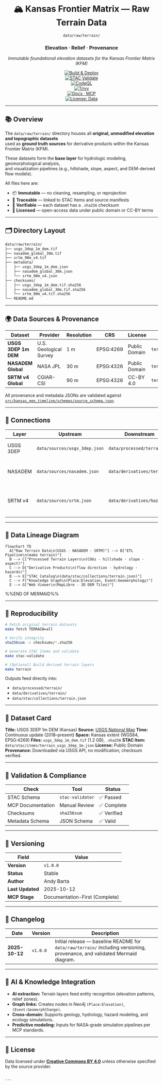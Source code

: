 <div align="center">

# 🏔️ Kansas Frontier Matrix — Raw Terrain Data  
`data/raw/terrain/`

### **Elevation · Relief · Provenance**  
*Immutable foundational elevation datasets for the Kansas Frontier Matrix (KFM)*

[![Build & Deploy](https://github.com/bartytime4life/Kansas-Frontier-Matrix/actions/workflows/site.yml/badge.svg)](../../../.github/workflows/site.yml)  
[![STAC Validate](https://img.shields.io/badge/STAC-validate-teal)](../../../.github/workflows/stac-validate.yml)  
[![CodeQL](https://github.com/bartytime4life/Kansas-Frontier-Matrix/actions/workflows/codeql.yml/badge.svg)](../../../.github/workflows/codeql.yml)  
[![Trivy](https://github.com/bartytime4life/Kansas-Frontier-Matrix/actions/workflows/trivy.yml/badge.svg)](../../../.github/workflows/trivy.yml)  
[![Docs · MCP](https://img.shields.io/badge/Docs-MCP-blueviolet)](../../../docs/)  
[![License: Data](https://img.shields.io/badge/License-CC--BY%204.0-green)](../../../LICENSE)

</div>

---

## 📚 Overview

The `data/raw/terrain/` directory houses all **original, unmodified elevation and topographic datasets**  
used as **ground truth sources** for derivative products within the Kansas Frontier Matrix (KFM).  

These datasets form the **base layer** for hydrologic modeling, geomorphological analysis,  
and visualization pipelines (e.g., hillshade, slope, aspect, and DEM-derived flow models).

All files here are:
- 📦 **Immutable** — no cleaning, resampling, or reprojection  
- 🔗 **Traceable** — linked to STAC Items and source manifests  
- 🧮 **Verifiable** — each dataset has a `.sha256` checksum  
- 🪪 **Licensed** — open-access data under public domain or CC-BY terms  

---

## 🗂️ Directory Layout

```bash
data/raw/terrain/
├── usgs_3dep_1m_dem.tif
├── nasadem_global_30m.tif
├── srtm_90m_v4.tif
├── metadata/
│   ├── usgs_3dep_1m_dem.json
│   ├── nasadem_global_30m.json
│   └── srtm_90m_v4.json
├── checksums/
│   ├── usgs_3dep_1m_dem.tif.sha256
│   ├── nasadem_global_30m.tif.sha256
│   └── srtm_90m_v4.tif.sha256
└── README.md
````

---

## 🌍 Data Sources & Provenance

| Dataset              | Provider               | Resolution | CRS       | License       | STAC ID                |
| -------------------- | ---------------------- | ---------- | --------- | ------------- | ---------------------- |
| **USGS 3DEP 1m DEM** | U.S. Geological Survey | 1 m        | EPSG:4269 | Public Domain | `terrain_usgs_3dep_1m` |
| **NASADEM Global**   | NASA JPL               | 30 m       | EPSG:4326 | Public Domain | `terrain_nasadem_30m`  |
| **SRTM v4 Global**   | CGIAR-CSI              | 90 m       | EPSG:4326 | CC-BY 4.0     | `terrain_srtm_v4_90m`  |

All provenance and metadata JSONs are validated against
[`src/kansas_geo_timeline/schemas/source_schema.json`](../../../src/kansas_geo_timeline/schemas/source_schema.json).

---

## 🔗 Connections

| Layer     | Upstream                      | Downstream                  | Purpose                            |
| --------- | ----------------------------- | --------------------------- | ---------------------------------- |
| USGS 3DEP | `data/sources/usgs_3dep.json` | `data/processed/terrain/`   | Core 1m DEM base                   |
| NASADEM   | `data/sources/nasadem.json`   | `data/derivatives/terrain/` | Gap-filling + cross-validation     |
| SRTM v4   | `data/sources/srtm.json`      | `data/derivatives/hazards/` | Coarse context for hazard overlays |

---

## 🧭 Data Lineage Diagram

```mermaid
flowchart TD
  A["Raw Terrain Data\n(USGS · NASADEM · SRTM)"] --> B["ETL Pipeline\n(make terrain)"]
  B --> C["Processed Terrain Layers\n(COGs · hillshade · slope · aspect)"]
  C --> D["Derivative Products\n(flow direction · hydrology · hazards)"]
  D --> E["STAC Catalog\n(data/stac/collections/terrain.json)"]
  C --> F["Knowledge Graph\n(Place:Elevation, Event:Geomorphology)"]
  E --> G["Web Viewer\n(MapLibre · 3D DEM Tiles)"]
```

%%END OF MERMAID%%

---

## 🧪 Reproducibility

```bash
# Fetch original terrain datasets
make fetch TERRAIN=all

# Verify integrity
sha256sum -c checksums/*.sha256

# Generate STAC Items and validate
make stac-validate

# (Optional) Build derived terrain layers
make terrain
```

Outputs feed directly into:

* `data/processed/terrain/`
* `data/derivatives/terrain/`
* `data/stac/collections/terrain.json`

---

## 🧾 Dataset Card

**Title:** USGS 3DEP 1m DEM (Kansas)
**Source:** [USGS National Map](https://apps.nationalmap.gov/tnmaccess/#/)
**Time:** Continuous update (2018–present)
**Space:** Kansas extent (WGS84, EPSG:4269)
**Files:** `usgs_3dep_1m_dem.tif` (1.2 GB), `.sha256`
**STAC Item:** `data/stac/items/terrain_usgs_3dep_1m.json`
**License:** Public Domain
**Provenance:** Downloaded via USGS API, no modification; checksum verified.

---

## 🧩 Validation & Compliance

| Check             | Tool             | Status     |
| ----------------- | ---------------- | ---------- |
| STAC Schema       | `stac-validator` | ✅ Passed   |
| MCP Documentation | Manual Review    | ✅ Complete |
| Checksums         | `sha256sum`      | ✅ Verified |
| Metadata Schema   | JSON Schema      | ✅ Valid    |

---

## 🧱 Versioning

| Field            | Value                          |
| ---------------- | ------------------------------ |
| **Version**      | `v1.0.0`                       |
| **Status**       | Stable                         |
| **Author**       | Andy Barta                     |
| **Last Updated** | 2025-10-12                     |
| **MCP Stage**    | Documentation-First (Complete) |

---

## 🧩 Changelog

| Date           | Version  | Description                                                                                                                |
| -------------- | -------- | -------------------------------------------------------------------------------------------------------------------------- |
| **2025-10-12** | `v1.0.0` | Initial release — baseline README for `data/raw/terrain/` including versioning, provenance, and validated Mermaid diagram. |

---

## 🧠 AI & Knowledge Integration

* **AI extraction:** Terrain layers feed entity recognition (elevation patterns, relief zones).
* **Graph links:** Creates nodes in Neo4j `(Place:Elevation)`, `(Event:GeomorphChange)`.
* **Cross-domain:** Supports geology, hydrology, hazard modeling, and ecology simulations.
* **Predictive modeling:** Inputs for NASA-grade simulation pipelines per MCP standards.

---

## 🪪 License

Data licensed under **[Creative Commons BY 4.0](https://creativecommons.org/licenses/by/4.0/)**
unless otherwise specified by the source provider.

```

---
